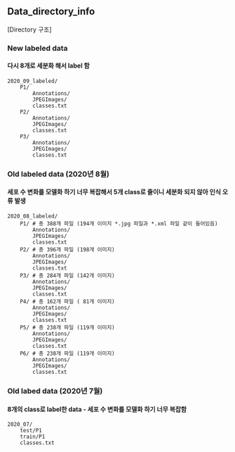 ﻿## Data_directory_info

[Directory 구조]

### New labeled data
#### 다시 8개로 세분화 해서 label 함

    2020_09_labeled/ 
        P1/ 
            Annotations/ 
            JPEGImages/ 
            classes.txt 
        P2/ 
            Annotations/ 
            JPEGImages/ 
            classes.txt 
        P3/ 
            Annotations/ 
            JPEGImages/ 
            classes.txt 




### Old labeled data (2020년 8월)
#### 세포 수 변화를 모델화 하기 너무 복잡해서 5개 class로 줄이니 세분화 되지 않아 인식 오류 발생

    2020_08_labeled/ 
        P1/ # 총 388개 파일 (194개 이미지 *.jpg 파일과 *.xml 파일 같이 들어있음)
            Annotations/
            JPEGImages/
            classes.txt
        P2/ # 총 396개 파일 (198개 이미지)
            Annotations/
            JPEGImages/
            classes.txt
        P3/ # 총 284개 파일 (142개 이미지)
            Annotations/
            JPEGImages/
            classes.txt
        P4/ # 총 162개 파일 ( 81개 이미지)
            Annotations/
            JPEGImages/
            classes.txt
        P5/ # 총 238개 파일 (119개 이미지)
            Annotations/
            JPEGImages/
            classes.txt
        P6/ # 총 238개 파일 (119개 이미지)
            Annotations/
            JPEGImages/
            classes.txt
   


### Old labed data (2020년 7월)
#### 8개의 class로 label한 data - 세포 수 변화를 모델화 하기 너무 복잡함

    2020_07/ 
        test/P1
        train/P1
        classes.txt
